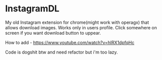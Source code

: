 # InstagramDL
My old Instagram extension for chrome(might work with operagx) that allows download images.
Works only in users profile. Click somewhere on screen if you want download button to uppear.

How to add - https://www.youtube.com/watch?v=hIRX1dpfqHc

Code is dogshit btw and need refactor but i'm too lazy.
